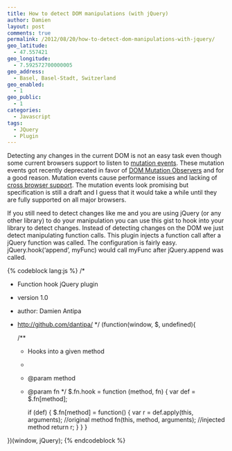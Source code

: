```yaml
---
title: How to detect DOM manipulations (with jQuery)
author: Damien
layout: post
comments: true
permalink: /2012/08/20/how-to-detect-dom-manipulations-with-jquery/
geo_latitude:
  - 47.557421
geo_longitude:
  - 7.592572700000005
geo_address:
  - Basel, Basel-Stadt, Switzerland
geo_enabled:
  - 1
geo_public:
  - 1
categories:
  - Javascript
tags:
  - JQuery
  - Plugin
---
```

Detecting any changes in the current DOM is not an easy task even though some current browsers support to listen to <a title="mutation events" href="https://developer.mozilla.org/en-US/docs/DOM/Mutation_events" target="_blank">mutation events</a>. These mutation events got recently deprecated in favor of <a href="http://dvcs.w3.org/hg/domcore/raw-file/tip/Overview.html#mutation-observers" target="_blank">DOM Mutation Observers</a> and for a good reason. Mutation events cause performance issues and lacking of <a href="http://help.dottoro.com/ljfvvdnm.php#additionalEvents" target="_blank">cross browser support</a>. The mutation events look promising but specification is still a draft and I guess that it would take a while until they are fully supported on all major browsers.

If you still need to detect changes like me and you are using jQuery (or any other library) to do your manipulation you can use this gist to hook into your library to detect changes. Instead of detecting changes on the DOM we just detect manipulating function calls. This plugin injects a function call after a jQuery function was called. The configuration is fairly easy. jQuery.hook(&#8216;append&#8217;, myFunc) would call myFunc after jQuery.append was called.

{% codeblock lang:js %}
/*
 * Function hook jQuery plugin
 * version 1.0
 * author: Damien Antipa
 * http://github.com/dantipa/
 */
(function(window, $, undefined){

    /**
     * Hooks into a given method
     * 
     * @param method
     * @param fn
     */
    $.fn.hook = function (method, fn) {
        var def = $.fn[method];

        if (def) {
            $.fn[method] = function() {
                var r = def.apply(this, arguments); //original method
                fn(this, method, arguments); //injected method
                return r;
            }
        }
    }

})(window, jQuery);
{% endcodeblock %}

